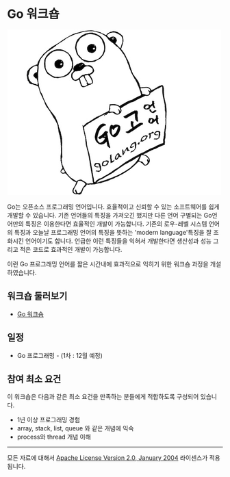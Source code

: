 # Go 워크숍

![](img/gopher_kr.jpg)

Go는 오픈소스 프로그래밍 언어입니다. 효율적이고 신뢰할 수 있는 소프트웨어를 쉽게 개발할 수 있습니다.
기존 언어들의 특징을 가져오긴 했지만 다른 언어 구별되는 Go언어만의 특징은 이용한다면 효율적인 개발이 가능합니다.
기존의 로우-레벨 시스템 언어의 특징과 오늘날 프로그래밍 언어의 특징을 뜻하는 'modern language'특징을 잘 조화시킨 언어이기도 합니다.
언급한 이런 특징들을 익혀서 개발한다면 생산성과 성능 그리고 적은 코드로 효과적인 개발이 가능합니다. 

이런 Go 프로그래밍 언어를 짧은 시간내에 효과적으로 익히기 위한 워크숍 과정을 개설하였습니다.

## 워크숍 둘러보기
 * [Go 워크숍](courses/README.md)

## 일정
 * Go 프로그래밍 - (1차 : 12월 예정)

## 참여 최소 요건
이 워크숍은 다음과 같은 최소 요건을 만족하는 분들에게 적합하도록 구성되어 있습니다.

 * 1년 이상 프로그래밍 경험
 * array, stack, list, queue 와 같은 개념에 익숙
 * process와 thread 개념 이해

___
모든 자료에 대해서 [Apache License Version 2.0, January 2004](http://www.apache.org/licenses/LICENSE-2.0) 라이센스가 적용됩니다.
